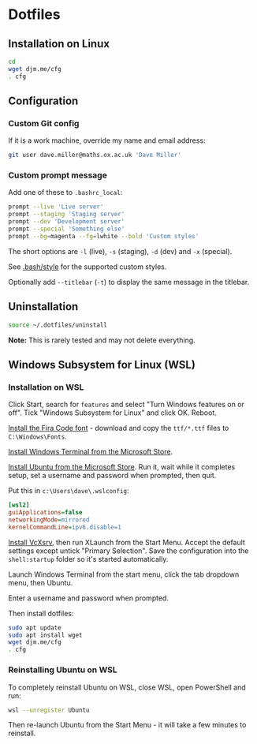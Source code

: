 # Dotfiles

## Installation on Linux

```bash
cd
wget djm.me/cfg
. cfg
```

## Configuration

### Custom Git config

If it is a work machine, override my name and email address:

```bash
git user dave.miller@maths.ox.ac.uk 'Dave Miller'
```

### Custom prompt message

Add one of these to `.bashrc_local`:

```bash
prompt --live 'Live server'
prompt --staging 'Staging server'
prompt --dev 'Development server'
prompt --special 'Something else'
prompt --bg=magenta --fg=lwhite --bold 'Custom styles' 
```

The short options are `-l` (live), `-s` (staging), `-d` (dev) and `-x` (special).

See [.bash/style](../.bash/style) for the supported custom styles.

Optionally add `--titlebar` (`-t`) to display the same message in the titlebar.

## Uninstallation

```bash
source ~/.dotfiles/uninstall
```

**Note:** This is rarely tested and may not delete everything.

## Windows Subsystem for Linux (WSL)

### Installation on WSL

Click Start, search for `features` and select "Turn Windows features on or off". Tick "Windows Subsystem for Linux" and click OK. Reboot.

[Install the Fira Code font](https://github.com/tonsky/FiraCode) - download and copy the `ttf/*.ttf` files to `C:\Windows\Fonts`.

[Install Windows Terminal from the Microsoft Store](https://www.microsoft.com/en-gb/p/windows-terminal/9n0dx20hk701#activetab=pivot:overviewtab).

[Install Ubuntu from the Microsoft Store](https://apps.microsoft.com/detail/9pdxgncfsczv?hl=en-GB&gl=GB). Run it, wait while it completes setup, set a username and password when prompted, then quit.

Put this in `c:\Users\dave\.wslconfig`:

```ini
[wsl2]
guiApplications=false
networkingMode=mirrored
kernelCommandLine=ipv6.disable=1
```

[Install VcXsrv](https://sourceforge.net/projects/vcxsrv/), then run XLaunch from the Start Menu. Accept the default settings except untick "Primary Selection". Save the configuration into the `shell:startup` folder so it's started automatically.

Launch Windows Terminal from the start menu, click the tab dropdown menu, then Ubuntu.

Enter a username and password when prompted.

Then install dotfiles:

```bash
sudo apt update
sudo apt install wget
wget djm.me/cfg
. cfg
```

### Reinstalling Ubuntu on WSL

To completely reinstall Ubuntu on WSL, close WSL, open PowerShell and run:

```bash
wsl --unregister Ubuntu
```

Then re-launch Ubuntu from the Start Menu - it will take a few minutes to reinstall.
